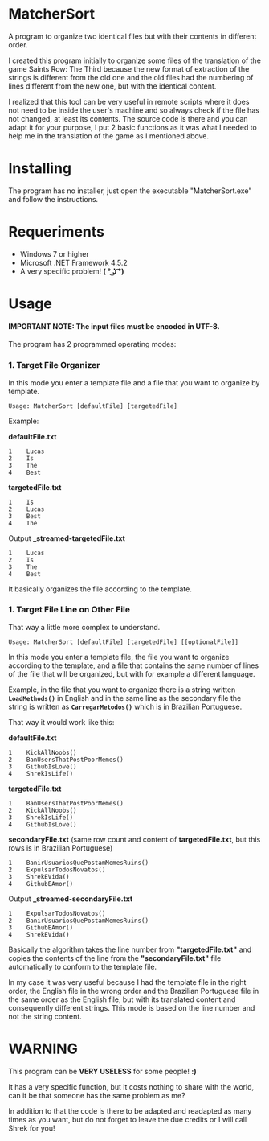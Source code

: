 # MatcherSort
A program to organize two identical files but with their contents in different order.

I created this program initially to organize some files of the translation of the game Saints Row: The Third because the new format of extraction of the strings is different from the old one and the old files had the numbering of lines different from the new one, but with the identical content.

I realized that this tool can be very useful in remote scripts where it does not need to be inside the user's machine and so always check if the file has not changed, at least its contents. The source code is there and you can adapt it for your purpose, I put 2 basic functions as it was what I needed to help me in the translation of the game as I mentioned above.

# Installing
The program has no installer, just open the executable "MatcherSort.exe" and follow the instructions.

# Requeriments
* Windows 7 or higher
* Microsoft .NET Framework 4.5.2
* A very specific problem! **( ° ͜ʖ ͡°)**

# Usage
#### IMPORTANT NOTE: The input files must be encoded in UTF-8.

The program has 2 programmed operating modes:

### 1. Target File Organizer
In this mode you enter a template file and a file that you want to organize by template.

`Usage: MatcherSort [defaultFile] [targetedFile]`

Example:

**defaultFile.txt**
```
1    Lucas
2    Is
3    The
4    Best
```

**targetedFile.txt**
```
1    Is
2    Lucas
3    Best
4    The
```

Output **_streamed-targetedFile.txt**
```
1    Lucas
2    Is
3    The
4    Best
```

It basically organizes the file according to the template.

### 1. Target File Line on Other File
That way a little more complex to understand.

`Usage: MatcherSort [defaultFile] [targetedFile] [[optionalFile]]`

In this mode you enter a template file, the file you want to organize according to the template, and a file that contains the same number of lines of the file that will be organized, but with for example a different language.

Example, in the file that you want to organize there is a string written **`LoadMethods()`** in English and in the same line as the secondary file the string is written as **`CarregarMetodos()`** which is in Brazilian Portuguese.

That way it would work like this:

**defaultFile.txt**
```
1    KickAllNoobs()
2    BanUsersThatPostPoorMemes()
3    GithubIsLove()
4    ShrekIsLife()
```

**targetedFile.txt**
```
1    BanUsersThatPostPoorMemes()
2    KickAllNoobs()
3    ShrekIsLife()
4    GithubIsLove()
```

**secondaryFile.txt** (same row count and content of **targetedFile.txt**, but this rows is in Brazilian Portuguese)
```
1    BanirUsuariosQuePostamMemesRuins()
2    ExpulsarTodosNovatos()
3    ShrekEVida()
4    GithubEAmor()
```

Output **_streamed-secondaryFile.txt**
```
1    ExpulsarTodosNovatos()
2    BanirUsuariosQuePostamMemesRuins()
3    GithubEAmor()
4    ShrekEVida()
```

Basically the algorithm takes the line number from **"targetedFile.txt"** and copies the contents of the line from the **"secondaryFile.txt"** file automatically to conform to the template file.

In my case it was very useful because I had the template file in the right order, the English file in the wrong order and the Brazilian Portuguese file in the same order as the English file, but with its translated content and consequently different strings. This mode is based on the line number and not the string content.

# WARNING
This program can be **VERY USELESS** for some people! **:)**

It has a very specific function, but it costs nothing to share with the world, can it be that someone has the same problem as me?

In addition to that the code is there to be adapted and readapted as many times as you want, but do not forget to leave the due credits or I will call Shrek for you!
